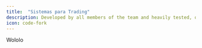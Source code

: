 ```yaml
---
title:  "Sistemas para Trading"
description: Developed by all members of the team and heavily tested, our systems are battle-worn, extensible and robust.
icon: code-fork
---
```

Wololo
